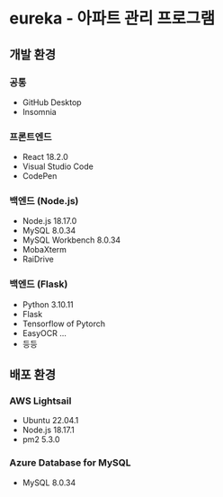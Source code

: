 # eureka - 아파트 관리 프로그램

## 개발 환경
### 공통
- GitHub Desktop
- Insomnia

### 프론트엔드
- React 18.2.0
- Visual Studio Code
- CodePen

### 백엔드 (Node.js)
- Node.js 18.17.0
- MySQL 8.0.34
- MySQL Workbench 8.0.34
- MobaXterm
- RaiDrive

### 백엔드 (Flask)
- Python 3.10.11
- Flask
- Tensorflow of Pytorch
- EasyOCR ...
- 등등

## 배포 환경
### AWS Lightsail
- Ubuntu 22.04.1
- Node.js 18.17.1
- pm2 5.3.0

### Azure Database for MySQL
- MySQL 8.0.34